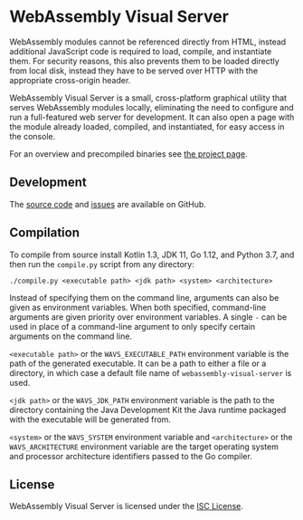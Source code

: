 # WebAssembly Visual Server

WebAssembly modules cannot be referenced directly from HTML, instead additional
JavaScript code is required to load, compile, and instantiate them. For security
reasons, this also prevents them to be loaded directly from local disk, instead
they have to be served over HTTP with the appropriate cross-origin header.

WebAssembly Visual Server is a small, cross-platform graphical utility that
serves WebAssembly modules locally, eliminating the need to configure and run a
full-featured web server for development. It can also open a page with the
module already loaded, compiled, and instantiated, for easy access in the
console.

For an overview and precompiled binaries see [the project page][wavs].

## Development

The [source code][source] and [issues][issues] are available on GitHub.

## Compilation

To compile from source install Kotlin 1.3, JDK 11, Go 1.12, and Python 3.7, and
then run the `compile.py` script from any directory:

```
./compile.py <executable path> <jdk path> <system> <architecture>
```

Instead of specifying them on the command line, arguments can also be given as
environment variables. When both specified, command-line arguments are given
priority over environment variables. A single `-` can be used in place of a
command-line argument to only specify certain arguments on the command line.

`<executable path>` or the `WAVS_EXECUTABLE_PATH` environment variable is the
path of the generated executable. It can be a path to either a file or a
directory, in which case a default file name of `webassembly-visual-server` is
used.

`<jdk path>` or the `WAVS_JDK_PATH` environment variable is the path to the
directory containing the Java Development Kit the Java runtime packaged with the
executable will be generated from.

`<system>` or the `WAVS_SYSTEM` environment variable and `<architecture>` or the
`WAVS_ARCHITECTURE` environment variable are the target operating system and
processor architecture identifiers passed to the Go compiler.

## License

WebAssembly Visual Server is licensed under the [ISC License][license].

[wavs]:    https://thewaywarddeveloper.com/webassembly-visual-server
[source]:  https://github.com/thewaywarddeveloper/webassembly-visual-server
[issues]:  https://github.com/thewaywarddeveloper/webassembly-visual-server/issues
[license]: https://thewaywarddeveloper.com/webassembly-visual-server/license
